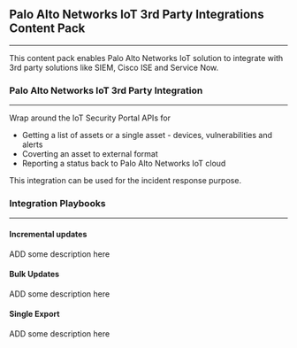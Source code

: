 ## Palo Alto Networks IoT 3rd Party Integrations Content Pack
---

This content pack enables Palo Alto Networks IoT solution to integrate with 3rd party solutions like SIEM, Cisco ISE and Service Now.


### Palo Alto Networks IoT 3rd Party Integration
---

Wrap around the IoT Security Portal APIs for
 - Getting a list of assets or a single asset - devices, vulnerabilities and alerts
 - Coverting an asset to external format
 - Reporting a status back to Palo Alto Networks IoT cloud

This integration can be used for the incident response purpose.

### Integration Playbooks
---
#### Incremental updates
ADD some description here
#### Bulk Updates
ADD some description here
#### Single Export
ADD some description here


